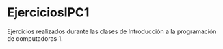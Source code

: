 # EjerciciosIPC1
Ejercicios realizados durante las clases de Introducción a la programación de computadoras 1. 
